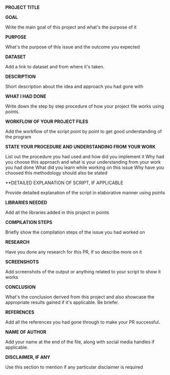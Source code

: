 **PROJECT TITLE**

**GOAL**

Write the main goal of this project and what's the purpose of it

**PURPOSE**

What's the purpose of this issue and the outcome you expected

**DATASET**

Add a link to dataset and from where it's taken.

**DESCRIPTION**

Short description about the idea and approach you had gone with

**WHAT I HAD DONE**

Write down the step by step procedure of how your project file works using points.

**WORKFLOW OF YOUR PROJECT FILES**

Add the workflow of the script point by point to get good understanding of the program

**STATE YOUR PROCEDURE AND UNDERSTANDING FROM YOUR WORK**

List out the procedure you had used and how did you implement it
Why had you choose this approach and what is your understanding from your work you had done
What did you learn while working on this issue
Why have you choosed this methodology should also be stated

**DETAILED EXPLANATION OF SCRIPT, IF APPLICABLE

Provide detailed explanation of the script in elaborative manner using points

**LIBRARIES NEEDED**

Add all the libraries added in this project in points

**COMPILATION STEPS**

Briefly show the compilation steps of the issue you had worked on

**RESEARCH**

Have you done any research for this PR, if so describe more on it

**SCREENSHOTS**

Add screenshots of the output or anything related to your script to show it works

**CONCLUSION**

What's the conclusion derived from this project and also showcase the appropriate results gained if it's applicable. Be briefer.

**REFERENCES**

Add all the references you had gone through to make your PR successful.

**NAME OF AUTHOR**

Add your name at the end of the file, along with social media handles if applicable.

**DISCLAIMER, IF ANY**

Use this section to mention if any particular disclaimer is required


